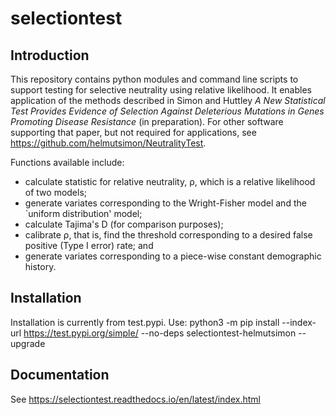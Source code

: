 # selectiontest
## Introduction
This repository contains python modules and command line scripts to support testing for selective neutrality using relative likelihood. It enables application of the methods described in Simon and Huttley *A New Statistical Test Provides Evidence of Selection Against Deleterious Mutations in Genes Promoting Disease Resistance* (in preparation). For other software supporting that paper, but not required for applications, see https://github.com/helmutsimon/NeutralityTest.

Functions available include:
* calculate statistic for relative neutrality, &rho;, which is a relative likelihood of two models;
* generate variates corresponding to the Wright-Fisher model and the `uniform distribution' model;
* calculate Tajima's D (for comparison purposes);
* calibrate &rho;, that is, find the threshold corresponding to a desired false positive (Type I error) rate; and
* generate variates corresponding to a piece-wise constant demographic history.


## Installation
Installation is currently from test.pypi. Use:
python3 -m pip install --index-url https://test.pypi.org/simple/ --no-deps selectiontest-helmutsimon --upgrade
## Documentation
See https://selectiontest.readthedocs.io/en/latest/index.html
